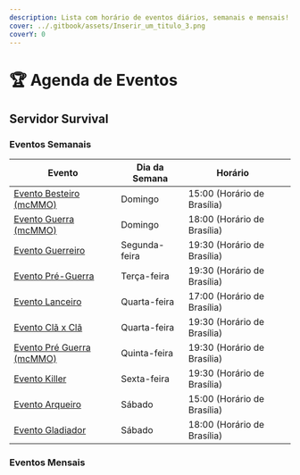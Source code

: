 ```yaml
---
description: Lista com horário de eventos diários, semanais e mensais!
cover: ../.gitbook/assets/Inserir_um_titulo_3.png
coverY: 0
---
```


# 🏆 Agenda de Eventos

## Servidor Survival

### Eventos Semanais <a href="#eventos-semanais" id="eventos-semanais"></a>

<table><thead><tr><th>Evento</th><th>Dia da Semana</th><th>Horário</th><th data-hidden></th></tr></thead><tbody><tr><td><a href="eventos-survival/evento-besteiro.md">Evento Besteiro (mcMMO)</a></td><td>Domingo</td><td>15:00 (Horário de Brasília)</td><td></td></tr><tr><td><a href="eventos-survival/guerra-de-clas.md">Evento Guerra (mcMMO)</a></td><td>Domingo</td><td>18:00 (Horário de Brasília)</td><td></td></tr><tr><td><a href="eventos-survival/evento-guerreiro.md">Evento Guerreiro</a></td><td>Segunda-feira</td><td>19:30 (Horário de Brasília)</td><td></td></tr><tr><td><a href="eventos-survival/evento-pre-guerra-de-clas.md">Evento Pré-Guerra</a></td><td>Terça-feira</td><td>19:30 (Horário de Brasília)</td><td></td></tr><tr><td><a href="https://wiki.rederevo.com/eventos/eventos-do-servidor/evento-lanceiro">Evento Lanceiro</a></td><td>Quarta-feira</td><td>17:00 (Horário de Brasília)</td><td></td></tr><tr><td><a href="eventos-survival/evento-cla-x-cla.md">Evento Clã x Clã</a></td><td>Quarta-feira</td><td>19:30 (Horário de Brasília)</td><td></td></tr><tr><td><a href="eventos-survival/evento-pre-guerra-de-clas-mcmmo.md">Evento Pré Guerra (mcMMO)</a></td><td>Quinta-feira</td><td>19:30 (Horário de Brasília)</td><td></td></tr><tr><td><a href="eventos-survival/evento-killer.md">Evento Killer</a></td><td>Sexta-feira</td><td>19:30 (Horário de Brasília)</td><td></td></tr><tr><td><a href="eventos-do-servidor/evento-arqueiro.md">Evento Arqueiro</a></td><td>Sábado</td><td>15:00 (Horário de Brasília)</td><td></td></tr><tr><td><a href="eventos-survival/evento-gladiador.md">Evento Gladiador</a></td><td>Sábado</td><td>18:00 (Horário de Brasília)</td><td></td></tr></tbody></table>

### Eventos Mensais
